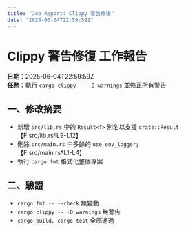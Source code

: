 ```yaml
---
title: "Job Report: Clippy 警告修復"
date: "2025-06-04T22:59:59Z"
---
```


# Clippy 警告修復 工作報告

**日期**：2025-06-04T22:59:59Z  \
**任務**：執行 `cargo clippy -- -D warnings` 並修正所有警告

## 一、修改摘要

- 新增 `src/lib.rs` 中的 `Result<T>` 別名以支援 `crate::Result`  
  【F:src/lib.rs†L9-L12】
- 刪除 `src/main.rs` 中多餘的 `use env_logger;`  
  【F:src/main.rs†L1-L4】
- 執行 `cargo fmt` 格式化整個專案

## 二、驗證

- `cargo fmt -- --check` 無變動  
- `cargo clippy -- -D warnings` 無警告  
- `cargo build`、`cargo test` 全部通過
